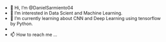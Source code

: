 - 👋 Hi, I’m @DanielSarmiento04
- 👀 I’m interested in Data Scient and Machine Learning.
- 🌱 I’m currently learning about CNN and Deep Learning using tensorflow by Python.
- 
- 📫 How to reach me ...

<!---
DanielSarmiento04/DanielSarmiento04 is a ✨ special ✨ repository because its `README.md` (this file) appears on your GitHub profile.
You can click the Preview link to take a look at your changes.
--->
